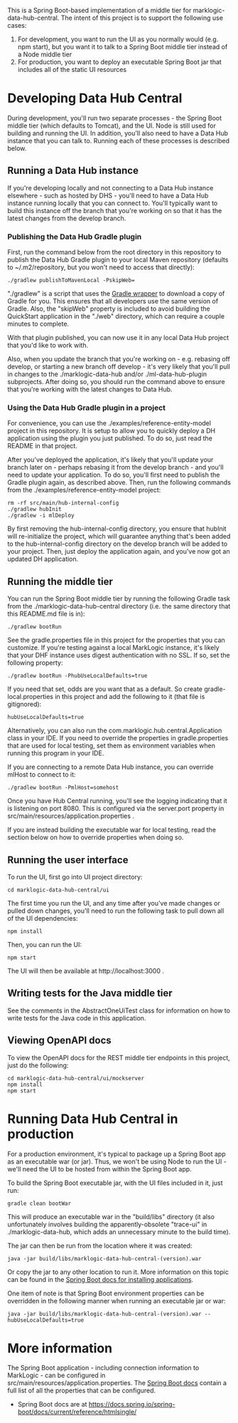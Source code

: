 This is a Spring Boot-based implementation of a middle tier for marklogic-data-hub-central. The intent of this project is to support the following use 
cases:

1. For development, you want to run the UI as you normally would (e.g. npm start), but you want it to talk to a Spring 
Boot middle tier instead of a Node middle tier
1. For production, you want to deploy an executable Spring Boot jar that includes all of the static UI resources


# Developing Data Hub Central

During development, you'll run two separate processes - the Spring Boot middle tier (which defaults to Tomcat), and 
the UI. Node is still used for building and running the UI. In addition, you'll also need to have a Data Hub instance 
that you can talk to. Running each of these processes is described below. 

## Running a Data Hub instance

If you're developing locally and not connecting to a Data Hub instance elsewhere - such as hosted by DHS - you'll need 
to have a Data Hub instance running locally that you can connect to. You'll typically want to build this instance off 
the branch that you're working on so that it has the latest changes from the develop branch. 

### Publishing the Data Hub Gradle plugin 

First, run the command below from the root directory in this repository to publish the Data Hub Gradle plugin to your local 
Maven repository (defaults to ~/.m2/repository, but you won't need to access that directly):

    ./gradlew publishToMavenLocal -PskipWeb=

"./gradlew" is a script that uses the [Gradle wrapper](https://docs.gradle.org/current/userguide/gradle_wrapper.html) to 
download a copy of Gradle for you. This ensures that all developers use the same version of Gradle. Also, the "skipWeb" 
property is included to avoid building the QuickStart application in the "./web" directory, which can require a couple minutes to complete.

With that plugin published, you can now use it in any local Data Hub project that you'd like to work with. 
 
Also, when you update the branch that you're working on - e.g. rebasing off develop, or starting a new branch off develop - 
it's very likely that you'll pull in changes to the ./marklogic-data-hub and/or ./ml-data-hub-plugin subprojects. After 
doing so, you should run the command above to ensure that you're working with the latest changes to Data Hub.

### Using the Data Hub Gradle plugin in a project

For convenience, you can use the ./examples/reference-entity-model project in this repository. It is setup to allow you to
quickly deploy a DH application using the plugin you just published. To do so, just read the README in that project. 

After you've deployed the application, it's likely that you'll update your branch later on - perhaps rebasing it from 
the develop branch - and you'll need to update your application. To do so, you'll first need to publish the Gradle 
plugin again, as described above. Then, run the following commands from the ./examples/reference-entity-model project:

    rm -rf src/main/hub-internal-config
    ./gradlew hubInit
    ./gradlew -i mlDeploy 

By first removing the hub-internal-config directory, you ensure that hubInit will re-initialize the project, which 
will guarantee anything that's been added to the hub-internal-config directory on the develop branch will be added to 
your project. Then, just deploy the application again, and you've now got an updated DH application. 

## Running the middle tier

You can run the Spring Boot middle tier by running the following Gradle task from the ./marklogic-data-hub-central directory (i.e. 
the same directory that this README.md file is in):

    ./gradlew bootRun

See the gradle.properties file in this project for the properties that you can customize. If you're testing against a 
local MarkLogic instance, it's likely that your DHF instance uses digest authentication with no SSL. If so, set the 
following property:

    ./gradlew bootRun -PhubUseLocalDefaults=true

If you need that set, odds are you want that as a default. So create gradle-local.properties in this project and add 
the following to it (that file is gitignored):

    hubUseLocalDefaults=true

Alternatively, you can also run the com.marklogic.hub.central.Application class in your IDE. If you need to override 
the properties in gradle.properties that are used for local testing, set them as environment variables when running
this program in your IDE. 

If you are connecting to a remote Data Hub instance, you can override mlHost to connect to it:

    ./gradlew bootRun -PmlHost=somehost

Once you have Hub Central running, you'll see the logging indicating that it is listening on port 8080. This is 
configured via the server.port property in src/main/resources/application.properties . 

If you are instead building the executable war for local testing, read the section below on how to override properties
when doing so.

## Running the user interface

To run the UI, first go into UI project directory:

    cd marklogic-data-hub-central/ui

The first time you run the UI, and any time after you've made changes or pulled down changes, you'll need to run 
the following task to pull down all of the UI dependencies:

    npm install

Then, you can run the UI:

    npm start

The UI will then be available at http://localhost:3000 . 

## Writing tests for the Java middle tier

See the comments in the AbstractOneUiTest class for information on how to write tests for the Java code in this application.

## Viewing OpenAPI docs

To view the OpenAPI docs for the REST middle tier endpoints in this project, just do the following:

    cd marklogic-data-hub-central/ui/mockserver
    npm install
    npm start

# Running Data Hub Central in production 

For a production environment, it's typical to package up a Spring Boot app as an executable war (or jar). Thus, we won't be 
using Node to run the UI - we'll need the UI to be hosted from within the Spring Boot app. 

To build the Spring Boot executable jar, with the UI files included in it, just run:

    gradle clean bootWar

This will produce an executable war in the "build/libs" directory (it also unfortunately involves building the 
apparently-obsolete "trace-ui" in ./marklogic-data-hub, which adds an unnecessary minute to the build time). 

The jar can then be run from the location where it was created:

    java -jar build/libs/marklogic-data-hub-central-(version).war
    
Or copy the jar to any other location to run it. More information on this topic can be found in the 
[Spring Boot docs for installing applications](https://docs.spring.io/spring-boot/docs/current/reference/html/deployment-install.html).

One item of note is that Spring Boot environment properties can be overridden in the following manner when running an 
executable jar or war:

    java -jar build/libs/marklogic-data-hub-central-(version).war --hubUseLocalDefaults=true

# More information

The Spring Boot application - including connection information to MarkLogic - can be configured in 
src/main/resources/application.properties. The [Spring Boot docs](https://docs.spring.io/spring-boot/docs/current/reference/html/common-application-properties.html) 
contain a full list of all the properties that can be configured.

- Spring Boot docs are at https://docs.spring.io/spring-boot/docs/current/reference/htmlsingle/ 
